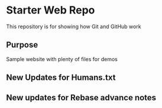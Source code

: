 # Starter Web Repo

This repository is for showing how Git and GitHub work

## Purpose

Sample website with plenty of files for demos
## New Updates for Humans.txt
## New updates for Rebase advance notes
